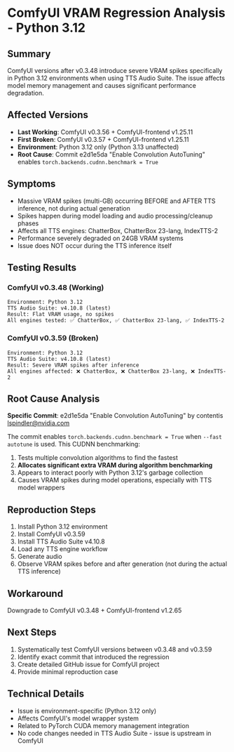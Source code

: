 # ComfyUI VRAM Regression Analysis - Python 3.12

## Summary
ComfyUI versions after v0.3.48 introduce severe VRAM spikes specifically in Python 3.12 environments when using TTS Audio Suite. The issue affects model memory management and causes significant performance degradation.

## Affected Versions
- **Last Working**: ComfyUI v0.3.56 + ComfyUI-frontend v1.25.11
- **First Broken**: ComfyUI v0.3.57 + ComfyUI-frontend v1.25.11
- **Environment**: Python 3.12 only (Python 3.13 unaffected)
- **Root Cause**: Commit e2d1e5da "Enable Convolution AutoTuning" enables `torch.backends.cudnn.benchmark = True`

## Symptoms
- Massive VRAM spikes (multi-GB) occurring BEFORE and AFTER TTS inference, not during actual generation
- Spikes happen during model loading and audio processing/cleanup phases
- Affects all TTS engines: ChatterBox, ChatterBox 23-lang, IndexTTS-2
- Performance severely degraded on 24GB VRAM systems
- Issue does NOT occur during the TTS inference itself

## Testing Results

### ComfyUI v0.3.48 (Working)
```
Environment: Python 3.12
TTS Audio Suite: v4.10.8 (latest)
Result: Flat VRAM usage, no spikes
All engines tested: ✅ ChatterBox, ✅ ChatterBox 23-lang, ✅ IndexTTS-2
```

### ComfyUI v0.3.59 (Broken)
```
Environment: Python 3.12
TTS Audio Suite: v4.10.8 (latest)
Result: Severe VRAM spikes after inference
All engines affected: ❌ ChatterBox, ❌ ChatterBox 23-lang, ❌ IndexTTS-2
```

## Root Cause Analysis
**Specific Commit**: e2d1e5da "Enable Convolution AutoTuning" by contentis <lspindler@nvidia.com>

The commit enables `torch.backends.cudnn.benchmark = True` when `--fast autotune` is used. This CUDNN benchmarking:
1. Tests multiple convolution algorithms to find the fastest
2. **Allocates significant extra VRAM during algorithm benchmarking**
3. Appears to interact poorly with Python 3.12's garbage collection
4. Causes VRAM spikes during model operations, especially with TTS model wrappers

## Reproduction Steps
1. Install Python 3.12 environment
2. Install ComfyUI v0.3.59
3. Install TTS Audio Suite v4.10.8
4. Load any TTS engine workflow
5. Generate audio
6. Observe VRAM spikes before and after generation (not during the actual TTS inference)

## Workaround
Downgrade to ComfyUI v0.3.48 + ComfyUI-frontend v1.2.65

## Next Steps
1. Systematically test ComfyUI versions between v0.3.48 and v0.3.59
2. Identify exact commit that introduced the regression
3. Create detailed GitHub issue for ComfyUI project
4. Provide minimal reproduction case

## Technical Details
- Issue is environment-specific (Python 3.12 only)
- Affects ComfyUI's model wrapper system
- Related to PyTorch CUDA memory management integration
- No code changes needed in TTS Audio Suite - issue is upstream in ComfyUI